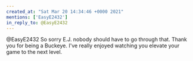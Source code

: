```yaml
---
created_at: "Sat Mar 20 14:34:46 +0000 2021"
mentions: ['EasyE2432']
in_reply_to: @EasyE2432
---
```


@EasyE2432 So sorry E.J. nobody should have to go through that. Thank you for being a Buckeye. I've really enjoyed watching you elevate your game to the next level.